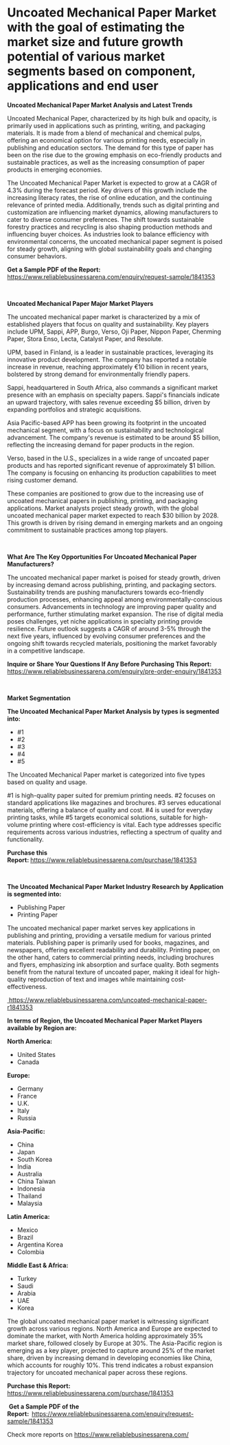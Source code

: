 <p><h1>Uncoated Mechanical Paper Market with the goal of estimating the market size and future growth potential of various market segments based on component, applications and end user</h1></p><p><strong>Uncoated Mechanical Paper Market Analysis and Latest Trends</strong></p>
<p><p>Uncoated Mechanical Paper, characterized by its high bulk and opacity, is primarily used in applications such as printing, writing, and packaging materials. It is made from a blend of mechanical and chemical pulps, offering an economical option for various printing needs, especially in publishing and education sectors. The demand for this type of paper has been on the rise due to the growing emphasis on eco-friendly products and sustainable practices, as well as the increasing consumption of paper products in emerging economies.</p><p>The Uncoated Mechanical Paper Market is expected to grow at a CAGR of 4.3% during the forecast period. Key drivers of this growth include the increasing literacy rates, the rise of online education, and the continuing relevance of printed media. Additionally, trends such as digital printing and customization are influencing market dynamics, allowing manufacturers to cater to diverse consumer preferences. The shift towards sustainable forestry practices and recycling is also shaping production methods and influencing buyer choices. As industries look to balance efficiency with environmental concerns, the uncoated mechanical paper segment is poised for steady growth, aligning with global sustainability goals and changing consumer behaviors.</p></p>
<p><strong>Get a Sample PDF of the Report:&nbsp;</strong> <a href="https://www.reliablebusinessarena.com/enquiry/request-sample/1841353?utm_campaign=3346&utm_medium=2&utm_source=Github&utm_content=ia&utm_term=01042025&utm_id=uncoated-mechanical-paper">https://www.reliablebusinessarena.com/enquiry/request-sample/1841353</a></p>
<p>&nbsp;</p>
<p><strong>Uncoated Mechanical Paper Major Market Players</strong></p>
<p><p>The uncoated mechanical paper market is characterized by a mix of established players that focus on quality and sustainability. Key players include UPM, Sappi, APP, Burgo, Verso, Oji Paper, Nippon Paper, Chenming Paper, Stora Enso, Lecta, Catalyst Paper, and Resolute. </p><p>UPM, based in Finland, is a leader in sustainable practices, leveraging its innovative product development. The company has reported a notable increase in revenue, reaching approximately €10 billion in recent years, bolstered by strong demand for environmentally friendly papers. </p><p>Sappi, headquartered in South Africa, also commands a significant market presence with an emphasis on specialty papers. Sappi's financials indicate an upward trajectory, with sales revenue exceeding $5 billion, driven by expanding portfolios and strategic acquisitions.</p><p>Asia Pacific-based APP has been growing its footprint in the uncoated mechanical segment, with a focus on sustainability and technological advancement. The company's revenue is estimated to be around $5 billion, reflecting the increasing demand for paper products in the region.</p><p>Verso, based in the U.S., specializes in a wide range of uncoated paper products and has reported significant revenue of approximately $1 billion. The company is focusing on enhancing its production capabilities to meet rising customer demand.</p><p>These companies are positioned to grow due to the increasing use of uncoated mechanical papers in publishing, printing, and packaging applications. Market analysts project steady growth, with the global uncoated mechanical paper market expected to reach $30 billion by 2028. This growth is driven by rising demand in emerging markets and an ongoing commitment to sustainable practices among top players.</p></p>
<p>&nbsp;</p>
<p><strong>What Are The Key Opportunities For Uncoated Mechanical Paper Manufacturers?</strong></p>
<p><p>The uncoated mechanical paper market is poised for steady growth, driven by increasing demand across publishing, printing, and packaging sectors. Sustainability trends are pushing manufacturers towards eco-friendly production processes, enhancing appeal among environmentally-conscious consumers. Advancements in technology are improving paper quality and performance, further stimulating market expansion. The rise of digital media poses challenges, yet niche applications in specialty printing provide resilience. Future outlook suggests a CAGR of around 3-5% through the next five years, influenced by evolving consumer preferences and the ongoing shift towards recycled materials, positioning the market favorably in a competitive landscape.</p></p>
<p><strong>Inquire or Share Your Questions If Any Before Purchasing This Report:</strong> <a href="https://www.reliablebusinessarena.com/enquiry/pre-order-enquiry/1841353?utm_campaign=3346&utm_medium=2&utm_source=Github&utm_content=ia&utm_term=01042025&utm_id=uncoated-mechanical-paper">https://www.reliablebusinessarena.com/enquiry/pre-order-enquiry/1841353</a></p>
<p>&nbsp;</p>
<p><strong>Market Segmentation</strong></p>
<p><strong>The Uncoated Mechanical Paper Market Analysis by types is segmented into:</strong></p>
<p><ul><li>#1</li><li>#2</li><li>#3</li><li>#4</li><li>#5</li></ul></p>
<p><p>The Uncoated Mechanical Paper market is categorized into five types based on quality and usage. </p><p>#1 is high-quality paper suited for premium printing needs. #2 focuses on standard applications like magazines and brochures. #3 serves educational materials, offering a balance of quality and cost. #4 is used for everyday printing tasks, while #5 targets economical solutions, suitable for high-volume printing where cost-efficiency is vital. Each type addresses specific requirements across various industries, reflecting a spectrum of quality and functionality.</p></p>
<p><strong>Purchase this Report:&nbsp;</strong><a href="https://www.reliablebusinessarena.com/purchase/1841353?utm_campaign=3346&utm_medium=2&utm_source=Github&utm_content=ia&utm_term=01042025&utm_id=uncoated-mechanical-paper">https://www.reliablebusinessarena.com/purchase/1841353</a></p>
<p>&nbsp;</p>
<p><strong>The Uncoated Mechanical Paper Market Industry Research by Application is segmented into:</strong></p>
<p><ul><li>Publishing Paper</li><li>Printing Paper</li></ul></p>
<p><p>The uncoated mechanical paper market serves key applications in publishing and printing, providing a versatile medium for various printed materials. Publishing paper is primarily used for books, magazines, and newspapers, offering excellent readability and durability. Printing paper, on the other hand, caters to commercial printing needs, including brochures and flyers, emphasizing ink absorption and surface quality. Both segments benefit from the natural texture of uncoated paper, making it ideal for high-quality reproduction of text and images while maintaining cost-effectiveness.</p></p>
<p><a href="https://www.reliablebusinessarena.com/uncoated-mechanical-paper-r1841353?utm_campaign=3346&utm_medium=2&utm_source=Github&utm_content=ia&utm_term=01042025&utm_id=uncoated-mechanical-paper">&nbsp;https://www.reliablebusinessarena.com/uncoated-mechanical-paper-r1841353</a></p>
<p><strong>In terms of Region, the Uncoated Mechanical Paper Market Players available by Region are:</strong></p>
<p>
    <p> <strong> North America: </strong>
        <ul>
            <li>United States</li>
            <li>Canada</li>
        </ul>
        </p> 
    <p> <strong> Europe: </strong>
        <ul>
            <li>Germany</li>
            <li>France</li>
            <li>U.K.</li>
            <li>Italy</li>
            <li>Russia</li>
        </ul>
        </p> 
    <p> <strong> Asia-Pacific: </strong>
        <ul>
            <li>China</li>
            <li>Japan</li>
            <li>South Korea</li>
            <li>India</li>
            <li>Australia</li>
            <li>China Taiwan</li>
            <li>Indonesia</li>
            <li>Thailand</li>
            <li>Malaysia</li>
        </ul>
        </p> 
    <p> <strong> Latin America: </strong>
        <ul>
            <li>Mexico</li>
            <li>Brazil</li>
            <li>Argentina Korea</li>
            <li>Colombia</li>
        </ul>
        </p> 
    <p> <strong> Middle East & Africa: </strong>
        <ul>
            <li>Turkey</li>
            <li>Saudi</li>
            <li>Arabia</li>
            <li>UAE</li>
            <li>Korea</li>
        </ul>
    </p>
    </p>
<p><p>The global uncoated mechanical paper market is witnessing significant growth across various regions. North America and Europe are expected to dominate the market, with North America holding approximately 35% market share, followed closely by Europe at 30%. The Asia-Pacific region is emerging as a key player, projected to capture around 25% of the market share, driven by increasing demand in developing economies like China, which accounts for roughly 10%. This trend indicates a robust expansion trajectory for uncoated mechanical paper across these regions.</p></p>
<p><strong>Purchase this Report: </strong><a href="https://www.reliablebusinessarena.com/purchase/1841353?utm_campaign=3346&utm_medium=2&utm_source=Github&utm_content=ia&utm_term=01042025&utm_id=uncoated-mechanical-paper">https://www.reliablebusinessarena.com/purchase/1841353</a></p>
<p>&nbsp;<strong>Get a Sample PDF of the Report:&nbsp;&nbsp;</strong><a href="https://www.reliablebusinessarena.com/enquiry/request-sample/1841353?utm_campaign=3346&utm_medium=2&utm_source=Github&utm_content=ia&utm_term=01042025&utm_id=uncoated-mechanical-paper">https://www.reliablebusinessarena.com/enquiry/request-sample/1841353</a></p>
<p><strong></strong></p>
<p>Check more reports on <a href="https://www.reliablebusinessarena.com/?utm_campaign=3346&utm_medium=2&utm_source=Github&utm_content=ia&utm_term=01042025&utm_id=uncoated-mechanical-paper">https://www.reliablebusinessarena.com/</a></p>